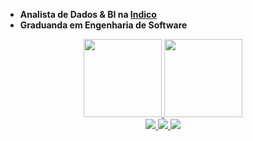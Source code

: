 - **Analista de Dados & BI na [Indico](https://www.linkedin.com/company/indicobr)**
- **Graduanda em Engenharia de Software**

<div align="center">
  <a href="https://github.com/ceciliasilvads">
    <img height="125vw" src="https://github-readme-stats.vercel.app/api?username=ceciliasilvads&show_icons=true&theme=dracula&include_commits=true"/>
  </a>

  <a href="https://github.com/ceciliasilvads">
    <img height="125vw" src="https://github-readme-stats.vercel.app/api/top-langs/?username=ceciliasilvads&layout=compact&langs_count=8&theme=dracula"/>
  </a>
</div>



<div align="center">
    <a href="https://www.linkedin.com/in/ceciliasilvads/" target="_blank"><img src="https://img.shields.io/badge/-LinkedIn-dd6387?style=for-the-badge&logo=linkedin&logoColor=white" target="_blank">
    </a>
      <a href="https://cecilia-silva.vercel.app/" target="_blank"><img src="https://img.shields.io/badge/-Portifolio-dd6387?style=for-the-badge&logo=GoogleChrome&logoColor=white" target="_blank">
    </a>
    <a href="https://www.hackerrank.com/ceciliasilvadsza" target="_blank"><img src="https://img.shields.io/badge/-hackerRank-dd6387?style=for-the-badge&logo=HackerRank&logoColor=white" target="_blank">
    </a> 
</div>
